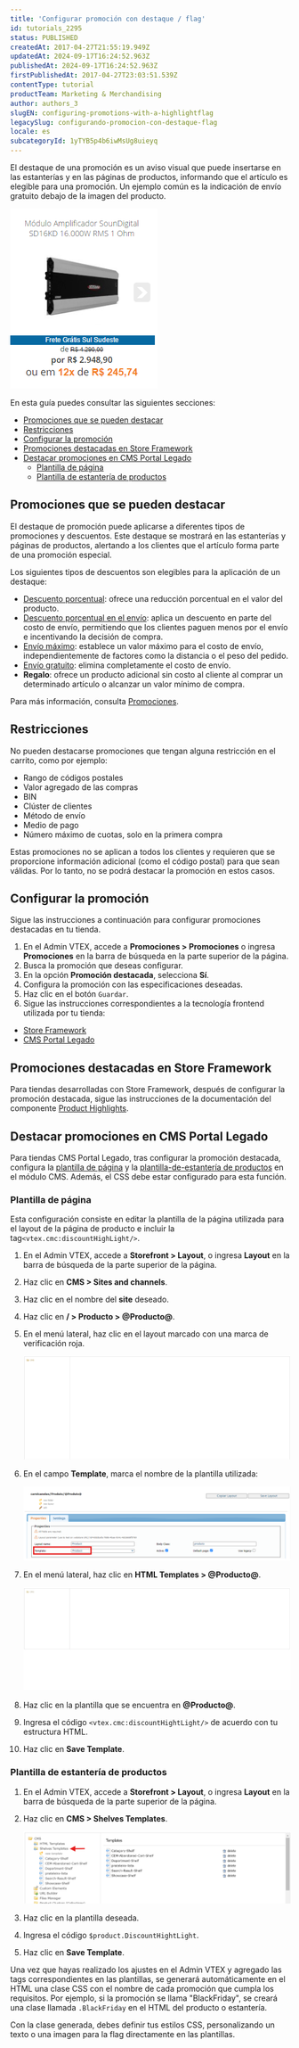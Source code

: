 ```yaml
---
title: 'Configurar promoción con destaque / flag'
id: tutorials_2295
status: PUBLISHED
createdAt: 2017-04-27T21:55:19.949Z
updatedAt: 2024-09-17T16:24:52.963Z
publishedAt: 2024-09-17T16:24:52.963Z
firstPublishedAt: 2017-04-27T23:03:51.539Z
contentType: tutorial
productTeam: Marketing & Merchandising
author: authors_3
slugEN: configuring-promotions-with-a-highlightflag
legacySlug: configurando-promocion-con-destaque-flag
locale: es
subcategoryId: 1yTYB5p4b6iwMsUg8uieyq
---
```


El destaque de una promoción es un aviso visual que puede insertarse en las estanterías y en las páginas de productos, informando que el artículo es elegible para una promoción. Un ejemplo común es la indicación de envío gratuito debajo de la imagen del producto.

![ExemploPromocaoDestaque2](https://raw.githubusercontent.com/vtexdocs/help-center-content/refs/heads/main/docs/es/tutorials/promotions-&-taxes/promotions/configurando-promocion-con-destaque-flag_1.png)

En esta guía puedes consultar las siguientes secciones:

- [Promociones que se pueden destacar](promociones-que-se-pueden-destacar)
- [Restricciones](#restricciones)
- [Configurar la promoción](configurar-la-promocion)
- [Promociones destacadas en Store Framework](#promociones-destacadas-en-store-framework)
- [Destacar promociones en CMS Portal Legado](#destacar-promociones-en-cms-portal-Legado)
     - [Plantilla de página](#plantilla-de-pagina) 
     - [Plantilla de estantería de productos](#plantilla-de-estanteria-de-productos)

## Promociones que se pueden destacar
El destaque de promoción puede aplicarse a diferentes tipos de promociones y descuentos. Este destaque se mostrará en las estanterías y páginas de productos, alertando a los clientes que el artículo forma parte de una promoción especial.

Los siguientes tipos de descuentos son elegibles para la aplicación de un destaque:

- [Descuento porcentual](https://help.vtex.com/es/tutorial/configurar-promocao-de-desconto-percentual-para-um-sku-especifico--3rbh8ELSLu2IGCeQ6SImU0): ofrece una reducción porcentual en el valor del producto.
- [Descuento porcentual en el envío](https://help.vtex.com/es/tutorial/configurar-promocao-de-desconto-percentual-para-um-sku-especifico--3rbh8ELSLu2IGCeQ6SImU0): aplica un descuento en parte del costo de envío, permitiendo que los clientes paguen menos por el envío e incentivando la decisión de compra.
- [Envío máximo](https://help.vtex.com/es/tutorial/configurar-promocoes-de-frete--6Lo5BR61KMiUFAAHGCdgfW): establece un valor máximo para el costo de envío, independientemente de factores como la distancia o el peso del pedido.
- [Envío gratuito](https://help.vtex.com/es/tutorial/configurar-promocoes-de-frete--6Lo5BR61KMiUFAAHGCdgfW): elimina completamente el costo de envío.
- **Regalo**: ofrece un producto adicional sin costo al cliente al comprar un determinado artículo o alcanzar un valor mínimo de compra.

Para más información, consulta [Promociones](https://help.vtex.com/es/subcategory/promocoes--1yTYB5p4b6iwMsUg8uieyq).

## Restricciones

No pueden destacarse promociones que tengan alguna restricción en el carrito, como por ejemplo:

- Rango de códigos postales
- Valor agregado de las compras
- BIN
- Clúster de clientes
- Método de envío
- Medio de pago
- Número máximo de cuotas, solo en la primera compra

Estas promociones no se aplican a todos los clientes y requieren que se proporcione información adicional (como el código postal) para que sean válidas. Por lo tanto, no se podrá destacar la promoción en estos casos.

## Configurar la promoción

Sigue las instrucciones a continuación para configurar promociones destacadas en tu tienda.

1.  En el Admin VTEX, accede a **Promociones > Promociones** o ingresa **Promociones** en la barra de búsqueda en la parte superior de la página.
2.  Busca la promoción que deseas configurar.
3.  En la opción **Promoción destacada**, selecciona **Sí**.
4.  Configura la promoción con las especificaciones deseadas.
5.  Haz clic en el botón `Guardar`.
6. Sigue las instrucciones correspondientes a la tecnología frontend utilizada por tu tienda:

- [Store Framework](#promociones-destacadas-en-store-framework)
- [CMS Portal Legado](#promociones-destacadas-en-cms-portal-legado)

## Promociones destacadas en Store Framework

Para tiendas desarrolladas con Store Framework, después de configurar la promoción destacada, sigue las instrucciones de la documentación del componente [Product Highlights](https://developers.vtex.com/docs/apps/vtex.product-highlights).

## Destacar promociones en CMS Portal Legado

Para tiendas CMS Portal Legado, tras configurar la promoción destacada, configura la [plantilla de página](#plantilla-de-pagina) y la [plantilla-de-estantería de productos](#plantilla-de-estanteria-de-productos) en el módulo CMS. Además, el CSS debe estar configurado para esta función.

### Plantilla de página

Esta configuración consiste en editar la plantilla de la página utilizada para el layout de la página de producto e incluir la tag`<vtex.cmc:discountHighLight/>`.

1. En el Admin VTEX, accede a **Storefront > Layout**, o ingresa **Layout** en la barra de búsqueda de la parte superior de la página.
2. Haz clic en **CMS > Sites and channels**.
3. Haz clic en el nombre del **site** deseado.
4. Haz clic en **/ > Producto > @Producto@**.
5. En el menú lateral, haz clic en el layout marcado con una marca de verificación roja.

    ![template-pagina](https://raw.githubusercontent.com/vtexdocs/help-center-content/refs/heads/main/docs/es/tutorials/promotions-&-taxes/promotions/configurando-promocion-con-destaque-flag_2.gif)

6. En el campo __Template__, marca el nombre de la plantilla utilizada:

    ![template-produto](https://raw.githubusercontent.com/vtexdocs/help-center-content/refs/heads/main/docs/es/tutorials/promotions-&-taxes/promotions/configurando-promocion-con-destaque-flag_3.png)

7. En el menú lateral, haz clic en **HTML Templates > @Producto@**.

    ![save-template](https://raw.githubusercontent.com/vtexdocs/help-center-content/refs/heads/main/docs/es/tutorials/promotions-&-taxes/promotions/configurando-promocion-con-destaque-flag_4.gif)

8. Haz clic en la plantilla que se encuentra en **@Producto@**.
9. Ingresa el código `<vtex.cmc:discountHightLight/>` de acuerdo con tu estructura HTML.
10. Haz clic en **Save Template**.

### Plantilla de estantería de productos

1.  En el Admin VTEX, accede a **Storefront > Layout**, o ingresa **Layout** en la barra de búsqueda de la parte superior de la página.
2.  Haz clic en **CMS > Shelves Templates**.

    ![shelves-templates](https://raw.githubusercontent.com/vtexdocs/help-center-content/refs/heads/main/docs/es/tutorials/promotions-&-taxes/promotions/configurando-promocion-con-destaque-flag_5.png)

3.  Haz clic en la plantilla deseada.
4.  Ingresa el código `$product.DiscountHightLight`.
5.  Haz clic en **Save Template**.

Una vez que hayas realizado los ajustes en el Admin VTEX y agregado las tags correspondientes en las plantillas, se generará automáticamente en el HTML una clase CSS con el nombre de cada promoción que cumpla los requisitos. Por ejemplo, si la promoción se llama "BlackFriday", se creará una clase llamada `.BlackFriday` en el HTML del producto o estantería.

Con la clase generada, debes definir tus estilos CSS, personalizando un texto o una imagen para la flag directamente en las plantillas.
